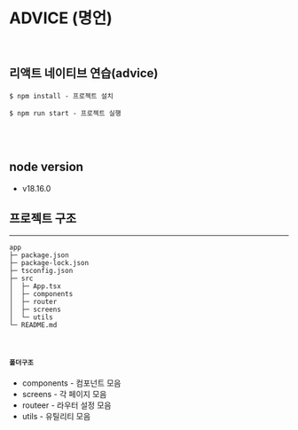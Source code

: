 # ADVICE (명언)

<br/>

## 리액트 네이티브 연습(advice)

```
$ npm install - 프로젝트 설치

$ npm run start - 프로젝트 실행
```

<br /><br />

## node version

- v18.16.0

## 프로젝트 구조

---

```
app
├─ package.json
├─ package-lock.json
├─ tsconfig.json
├─ src
│  ├─ App.tsx
│  ├─ components
│  ├─ router
│  ├─ screens
│  └─ utils
└─ README.md
```

<br />

#### `폴더구조`

- components - 컴포넌트 모음
- screens - 각 페이지 모음
- routeer - 라우터 설정 모음
- utils - 유틸리티 모음

<br /><br />
